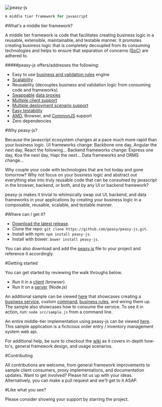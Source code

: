 ![peasy-js](https://www.dropbox.com/s/2yajr2x9yevvzbm/peasy3.png?dl=0&raw=1)

```javascript
A middle tier framework for javascript
```

#What's a middle tier framework?

A middle tier framework is code that facilitates creating business logic in a reusable, extensible, maintainable, and testable manner.   It promotes creating business logic that is completely decoupled from its consuming technologies and helps to ensure that separation of concerns ([SoC](https://en.wikipedia.org/wiki/Separation_of_concerns)) are adhered to.

#####peasy-js offers/addresses the following:

- Easy to use [business and validation rules](https://github.com/peasy/peasy-js/wiki/Business-and-Validation-Rules) engine
- [Scalability](https://github.com/peasy/peasy-js/wiki/Data-Proxy#scalability)
- Reusability (decouples business and validation logic from consuming code and frameworks)
- [Swappable](https://github.com/peasy/peasy-js/wiki/Data-Proxy#swappable-data-proxies) [data proxies](https://github.com/peasy/peasy-js/wiki/Data-Proxy)
- [Multiple client support](https://github.com/peasy/peasy-js/wiki/Multiple-Client-Support)
- [Multiple deployment scenario support](https://github.com/peasy/peasy-js/wiki/Data-Proxy#multiple-deployment-scenarios)
- [Easy testability](https://github.com/peasy/peasy-js/wiki/Testing)
- [AMD](https://en.wikipedia.org/wiki/Asynchronous_module_definition), Browser, and [CommonJS](https://en.wikipedia.org/wiki/CommonJS) support
- Zero dependencies

#Why peasy-js?

Because the javascript ecosystem changes at a pace much more rapid than your business logic.  UI frameworks change: Backbone one day, Angular the next day, React the following...  Backend frameworks change: Express one day, Koa the next day, Hapi the next... Data frameworks and ORMS change...  

Why couple your code with technologies that are hot today and gone tomorrow?  Why not focus on your business logic and abstract out everything else into truly reusable code that can be consumed by javascript in the browser, backend, or both, and by any UI or backend framework? 

peasy-js makes it trivial to whimsically swap out UI, backend, and data frameworks in your applications by creating your business logic in a composable, reusable, scalable, and testable manner.

#Where can I get it?

- [Download the latest release](https://github.com/peasy/peasy-js/archive/master.zip).
- Clone the repo: ```git clone https://github.com/peasy/peasy-js.git```.
- Install with npm: ```npm install peasy-js```.
- Install with bower: `bower install peasy-js`.

You can also download and add the [peasy.js](https://github.com/peasy/peasy-js/blob/master/lib/peasy.js) file to your project and reference it accordingly.

#Getting started

You can get started by reviewing the walk throughs below.

- Run it in a [client](https://github.com/peasy/peasy-js/wiki/Browser-sample) (browser)
- Run it on a [server](https://github.com/peasy/peasy-js/wiki/node.js-sample) (Node.js)

An additional sample can be viewed [here](https://github.com/peasy/peasy-js/blob/master/src/sample.js) that showcases creating a [business service](), custom [command](), [business rules](), and wiring them up.  The sample also showcases how to consume the service.  To see it in action, run: ```node src/sample.js``` from a command line.

An entire middle-tier implementation using peasy-js can be viewed [here](https://github.com/peasy/peasy-js-samples).  This sample application is a ficticious order entry / inventory management system web api.

For additional help, be sure to checkout the [wiki](https://github.com/peasy/peasy-js/wiki) as it covers in-depth how-to's, general framework design, and usage scenarios.

#Contributing

All contributions are welcome, from general framework improvements to sample client consumers, proxy implementations, and documentation updates.  Want to get involved?  Please hit us up with your ideas.  Alternatively, you can make a pull request and we'll get to it ASAP.

#Like what you see?

Please consider showing your support by starring the project.
